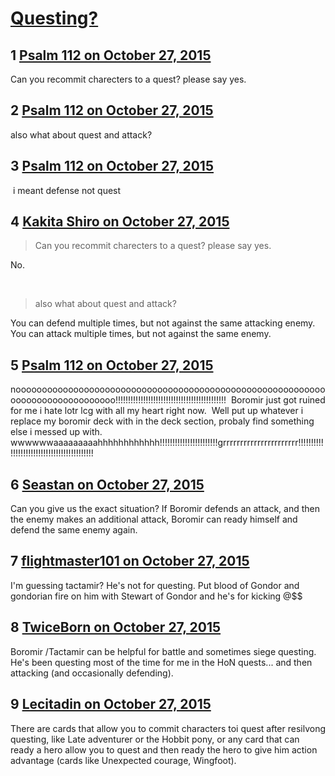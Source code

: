 # [Questing?](https://community.fantasyflightgames.com/topic/192194-questing/)

## 1 [Psalm 112 on October 27, 2015](https://community.fantasyflightgames.com/topic/192194-questing/?do=findComment&comment=1865826)

Can you recommit charecters to a quest? please say yes.

## 2 [Psalm 112 on October 27, 2015](https://community.fantasyflightgames.com/topic/192194-questing/?do=findComment&comment=1865827)

also what about quest and attack?

## 3 [Psalm 112 on October 27, 2015](https://community.fantasyflightgames.com/topic/192194-questing/?do=findComment&comment=1865829)

 i meant defense not quest

## 4 [Kakita Shiro on October 27, 2015](https://community.fantasyflightgames.com/topic/192194-questing/?do=findComment&comment=1865846)

> Can you recommit charecters to a quest? please say yes.

No.

 

> also what about quest and attack?

You can defend multiple times, but not against the same attacking enemy. You can attack multiple times, but not against the same enemy.

## 5 [Psalm 112 on October 27, 2015](https://community.fantasyflightgames.com/topic/192194-questing/?do=findComment&comment=1865860)

nooooooooooooooooooooooooooooooooooooooooooooooooooooooooooooooooooooooooooooooo!!!!!!!!!!!!!!!!!!!!!!!!!!!!!!!!!!!!!!!!!!!!  Boromir just got ruined for me i hate lotr lcg with all my heart right now.  Well put up whatever i replace my boromir deck with in the deck section, probaly find something else i messed up with.  wwwwwwaaaaaaaaahhhhhhhhhhhh!!!!!!!!!!!!!!!!!!!!!!!grrrrrrrrrrrrrrrrrrrrrr!!!!!!!!!!!!!!!!!!!!!!!!!!!!!!!!!!!!!!!!!!!

## 6 [Seastan on October 27, 2015](https://community.fantasyflightgames.com/topic/192194-questing/?do=findComment&comment=1865870)

Can you give us the exact situation? If Boromir defends an attack, and then the enemy makes an additional attack, Boromir can ready himself and defend the same enemy again.

## 7 [flightmaster101 on October 27, 2015](https://community.fantasyflightgames.com/topic/192194-questing/?do=findComment&comment=1865888)

I'm guessing tactamir? He's not for questing. Put blood of Gondor and gondorian fire on him with Stewart of Gondor and he's for kicking @$$

## 8 [TwiceBorn on October 27, 2015](https://community.fantasyflightgames.com/topic/192194-questing/?do=findComment&comment=1866102)

Boromir /Tactamir can be helpful for battle and sometimes siege questing. He's been questing most of the time for me in the HoN quests... and then attacking (and occasionally defending).

## 9 [Lecitadin on October 27, 2015](https://community.fantasyflightgames.com/topic/192194-questing/?do=findComment&comment=1866366)

There are cards that allow you to commit characters toi quest after resilvong questing, like Late adventurer or the Hobbit pony, or any card that can ready a hero allow you to quest and then ready the hero to give him action advantage (cards like Unexpected courage, Wingfoot).


